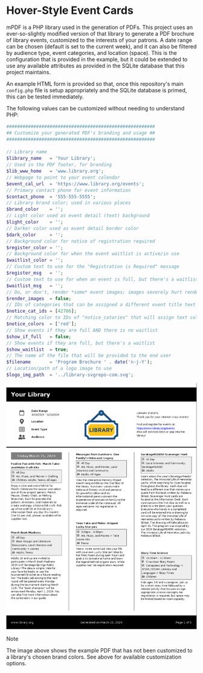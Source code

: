 # Hover-Style Event Cards

mPDF is a PHP library used in the generation of PDFs. This project uses an ever-so-slightly modified version of that library to generate a PDF brochure of
library events, customized to the interests of your patrons. A date range can be chosen (default is set to the current week), and it can also be filtered
by audience type, event categories, and location (space). This is the configuration that is provided in the example, but it could be extended to use any
available attributes as provided in the SQLite database that this project maintains.

An example HTML form is provided so that, once this repository's main `config.php` file is setup appropriately and the SQLite database is primed, this can be tested immediately.

The following values can be customized without needing to understand PHP:

```php
#######################################################
## Customize your generated PDF's branding and usage ##
#######################################################

// Library name
$library_name   = 'Your Library';
// Used in the PDF footer, for branding
$lib_www_home   = 'www.library.org';
// Webpage to point to your event calendar
$event_cal_url  = 'https://www.library.org/events';
// Primary contact phone for event information
$contact_phone  = '555-555-5555';
// Library brand color; used in various places
$brand_color    = '';
// Light color used as event detail (text) background
$light_color    = '';
// Darker color used as event detail border color
$dark_color     = '';
// Background color for notice of registration required
$register_color = '';
// Background color for when the event waitlist is active/in use
$waitlist_color = '';
// Custom text to use for the "Registration is Required" message
$register_msg   = '';
// Custom text to use for when an event is full, but there's a waitlist
$waitlist_msg   = '';
// Do, or don't, render *some* event images; images severely hurt rendering
$render_images  = false;
// IDs of categories that can be assigned a different event title text color (ex: closings/holidays)
$notice_cat_ids = [42786];
// Matching color to IDs of "notice_catories" that will assign text color
$notice_colors  = ['red'];
// Show events if they are full AND there is no waitlist
$show_if_full   = false;
// Show events if they are full, but there's a waitlist
$show_waitlist  = true;
// The name of the file that will be provided to the end user
$filename       = 'Program Brochure ' . date('n-j-Y');
// Location/path of a logo image to use
$logo_img_path  = '../library-svgrepo-com.svg';
```

![example brochure page](pdf-example.png)

> [!NOTE]
> The image above shows the example PDF that has not been customized to a library's chosen brand colors. See above for available customization options.